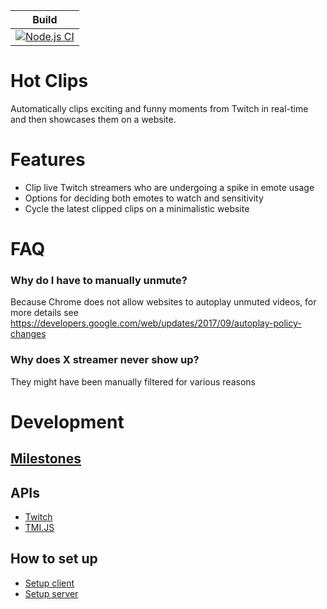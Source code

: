 |Build|
|----|
| [![Node.js CI](https://github.com/GastonGit/Hot-Twitch-Clips/actions/workflows/node.js.yml/badge.svg)](https://github.com/GastonGit/Hot-Twitch-Clips/actions/workflows/node.js.yml) |
# Hot Clips
Automatically clips exciting and funny moments from Twitch in real-time and then showcases them on a website.

# Features
- Clip live Twitch streamers who are undergoing a spike in emote usage
- Options for deciding both emotes to watch and sensitivity
- Cycle the latest clipped clips on a minimalistic website

# FAQ
### Why do I have to manually unmute?
Because Chrome does not allow websites to autoplay unmuted videos, for more details see https://developers.google.com/web/updates/2017/09/autoplay-policy-changes
### Why does X streamer never show up?
They might have been manually  filtered for various reasons

# Development
## [Milestones](https://github.com/GastonGit/Hot-Twitch-Clips/milestones)
## APIs
- [Twitch](https://dev.twitch.tv/docs/api/reference)
- [TMI.JS](https://github.com/tmijs/docs/tree/gh-pages/_posts/v1.4.2)
## How to set up
- [Setup client](client/README.md)
- [Setup server](server/README.md)